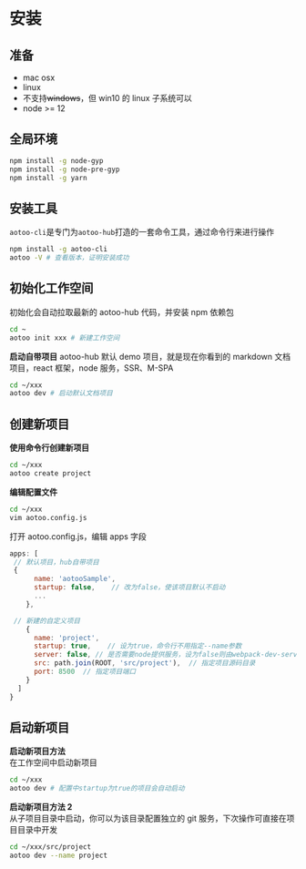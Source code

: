 # 安装

准备
----------------

- mac osx
- linux
- 不支持~~windows~~，但 win10 的 linux 子系统可以
- node >= 12

全局环境
----------------

```bash
npm install -g node-gyp
npm install -g node-pre-gyp
npm install -g yarn
```

安装工具
----------------

`aotoo-cli`是专门为`aotoo-hub`打造的一套命令工具，通过命令行来进行操作

```bash
npm install -g aotoo-cli
aotoo -V # 查看版本，证明安装成功
```

初始化工作空间
----------------

初始化会自动拉取最新的 aotoo-hub 代码，并安装 npm 依赖包

```bash
cd ~
aotoo init xxx # 新建工作空间
```

**启动自带项目**
aotoo-hub 默认 demo 项目，就是现在你看到的 markdown 文档项目，react 框架，node 服务，SSR、M-SPA

```bash
cd ~/xxx
aotoo dev # 启动默认文档项目
```

创建新项目
----------------

**使用命令行创建新项目**

```bash
cd ~/xxx
aotoo create project
```

**编辑配置文件**

```bash
cd ~/xxx
vim aotoo.config.js
```

打开 aotoo.config.js，编辑 apps 字段

```js
apps: [
 // 默认项目，hub自带项目
 {
      name: 'aotooSample',
      startup: false,    // 改为false，使该项目默认不启动
      ...
    },

 // 新建的自定义项目
    {
      name: 'project',
      startup: true,    // 设为true，命令行不用指定--name参数
      server: false, // 是否需要node提供服务，设为false则由webpack-dev-server提供服务
      src: path.join(ROOT, 'src/project'),  // 指定项目源码目录
      port: 8500  // 指定项目端口
    }
  ]
}
```

启动新项目
----------------

**启动新项目方法**  
在工作空间中启动新项目

```bash
cd ~/xxx
aotoo dev # 配置中startup为true的项目会自动启动
```

**启动新项目方法 2**  
从子项目目录中启动，你可以为该目录配置独立的 git 服务，下次操作可直接在项目目录中开发

```bash
cd ~/xxx/src/project
aotoo dev --name project
```
